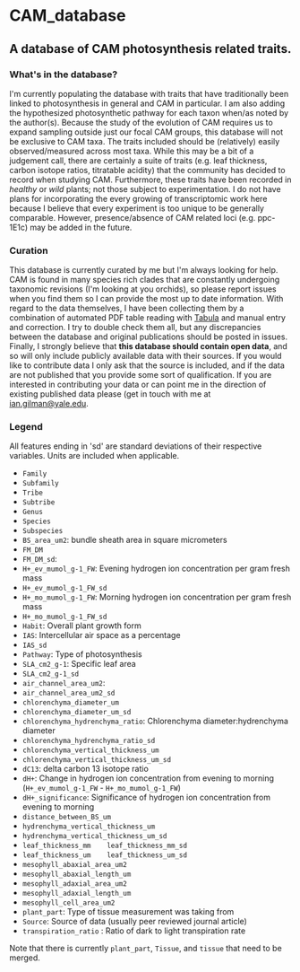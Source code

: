 # CAM_database
## A database of CAM photosynthesis related traits.
### What's in the database?
I'm currently populating the database with traits that have traditionally been linked to photosynthesis in general and CAM in particular. I am also adding the hypothesized photosynthetic pathway for each taxon when/as noted by the author(s). Because the study of the evolution of CAM requires us to expand sampling outside just our focal CAM groups, this database will not be exclusive to CAM taxa. The traits included should be (relatively) easily observed/measured across most taxa. While this may be a bit of a judgement call, there are certainly a suite of traits (e.g. leaf thickness, carbon isotope ratios, titratable acidity) that the community has decided to record when studying CAM. Furthermore, these traits have been recorded in *healthy* or *wild* plants; not those subject to experimentation. I do not have plans for incorporating the every growing of transcriptomic work here because I believe that every experiment is too unique to be generally comparable. However, presence/absence of CAM related loci (e.g. ppc-1E1c) may be added in the future. 

### Curation
This database is currently curated by me but I'm always looking for help. CAM is found in many species rich clades that are constantly undergoing taxonomic revisions (I'm looking at you orchids), so please report issues when you find them so I can provide the most up to date information. With regard to the data themselves, I have been collecting them by a combination of automated PDF table reading with [Tabula](http://tabula.technology) and manual entry and correction. I try to double check them all, but any discrepancies between the database and original publications should be posted in issues. Finally, I strongly believe that **this database should contain open data**, and so will only include publicly available data with their sources. If you would like to contribute data I only ask that the source is included, and if the data are not published that you provide some sort of qualification. If you are interested in contributing your data or can point me in the direction of existing published data please (get in touch with me at ian.gilman@yale.edu.

### Legend
All features ending in 'sd' are standard deviations of their respective variables. Units are included when applicable. 
*	`Family`
* `Subfamily`
* `Tribe`
* `Subtribe`
* `Genus`
* `Species`
* `Subspecies`
* `BS_area_um2`: bundle sheath area in square micrometers
* `FM_DM`
* `FM_DM_sd`:
* `H+_ev_mumol_g-1_FW`: Evening hydrogen ion concentration per gram fresh mass
* `H+_ev_mumol_g-1_FW_sd`
* `H+_mo_mumol_g-1_FW`: Morning hydrogen ion concentration per gram fresh mass
* `H+_mo_mumol_g-1_FW_sd`
* `Habit`: Overall plant growth form
* `IAS`: Intercellular air space as a percentage
* `IAS_sd`
* `Pathway`: Type of photosynthesis
* `SLA_cm2_g-1`: Specific leaf area
* `SLA_cm2_g-1_sd`
* `air_channel_area_um2`:
* `air_channel_area_um2_sd`
* `chlorenchyma_diameter_um`
* `chlorenchyma_diameter_um_sd`
* `chlorenchyma_hydrenchyma_ratio`: Chlorenchyma diameter:hydrenchyma diameter
* `chlorenchyma_hydrenchyma_ratio_sd`
* `chlorenchyma_vertical_thickness_um`
* `chlorenchyma_vertical_thickness_um_sd`
* `dC13`: delta carbon 13 isotope ratio
* `dH+`: Change in hydrogen ion concentration from evening to morning (`H+_ev_mumol_g-1_FW` - `H+_mo_mumol_g-1_FW`)
* `dH+_significance`: Significance of hydrogen ion concentration from evening to morning
* `distance_between_BS_um`
* `hydrenchyma_vertical_thickness_um`
* `hydrenchyma_vertical_thickness_um_sd`
* `leaf_thickness_mm	leaf_thickness_mm_sd`
* `leaf_thickness_um	leaf_thickness_um_sd`
* `mesophyll_abaxial_area_um2`
* `mesophyll_abaxial_length_um`
* `mesophyll_adaxial_area_um2`
* `mesophyll_adaxial_length_um`
* `mesophyll_cell_area_um2`
* `plant_part`: Type of tissue measurement was taking from
* `Source`: Source of data (usually peer reviewed journal article)
* `transpiration_ratio` : Ratio of dark to light transpiration rate

Note that there is currently `plant_part`, `Tissue`, and `tissue` that need to be merged.
